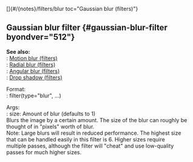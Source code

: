 []{#/{notes}/filters/blur toc="Gaussian blur (filters)"}    
## Gaussian blur filter {#gaussian-blur-filter byondver="512"}    
**See also:**    
:   [Motion blur (filters)](/ref/%7Bnotes%7D/filters/motion_blur.md)    
:   [Radial blur (filters)](/ref/%7Bnotes%7D/filters/radial_blur.md)    
:   [Angular blur (filters)](/ref/%7Bnotes%7D/filters/angular_blur.md)    
:   [Drop shadow (filters)](/ref/%7Bnotes%7D/filters/drop_shadow.md)    
<!-- -->    
Format:    
:   filter(type=\"blur\", \...)    
<!-- -->    
Args:    
:   size: Amount of blur (defaults to 1)    
Blurs the image by a certain amount. The size of the blur can roughly be    
thought of in \"pixels\" worth of blur.    
Note: Large blurs will result in reduced performance. The highest size    
that can be handled easily in this filter is 6. Higher sizes require    
multiple passes, although the filter will \"cheat\" and use low-quality    
passes for much higher sizes.  
